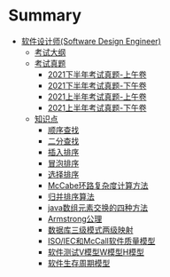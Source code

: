 # Summary

* [软件设计师(Software Design Engineer)](README.md)
    * [考试大纲](考试大纲/README.md)
    * [考试真题]()
        * [2021下半年考试真题-上午卷](考试真题/2021下半年/计算机与软件工程知识/README.md)
        * [2021下半年考试真题-下午卷](考试真题/2021下半年/软件设计/README.md)
        * [2021上半年考试真题-上午卷](考试真题/2021上半年/计算机与软件工程知识/README.md)
        * [2021上半年考试真题-下午卷](考试真题/2021上半年/软件设计/README.md)
    * [知识点]()
        * [顺序查找](知识点/顺序查找/README.md)
        * [二分查找](知识点/二分查找/README.md)
        * [插入排序](知识点/插入排序/README.md)
        * [冒泡排序](知识点/冒泡排序/README.md)
        * [选择排序](知识点/选择排序/README.md)
        * [McCabe环路复杂度计算方法](知识点/McCabe环路复杂度计算方法/README.md)
        * [归并排序算法](知识点/归并排序算法/README.md)
        * [java数组元素交换的四种方法](知识点/java数组元素交换的四种方法/README.md)
        * [Armstrong公理](知识点/Armstrong公理/README.md)
        * [数据库三级模式两级映射](知识点/数据库三级模式两级映射/README.md)
        * [ISO/IEC和McCall软件质量模型](知识点/ISO:IEC和McCall软件质量模型/README.md)
        * [软件测试V模型W模型H模型](知识点/软件测试V模型W模型H模型/README.md)
        * [软件生存周期模型](知识点/软件生存周期模型/README.md)
        
